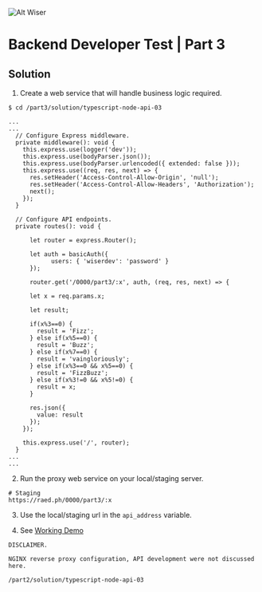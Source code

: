 ![Alt Wiser](https://wearewiser.com/assets/images/wiser-logo/wiser-purple.svg)

# Backend Developer Test | Part 3

## Solution

1. Create a web service that will handle business logic required.
 
```
$ cd /part3/solution/typescript-node-api-03
```
 
```
...
...
  // Configure Express middleware.
  private middleware(): void {
    this.express.use(logger('dev'));
    this.express.use(bodyParser.json());
    this.express.use(bodyParser.urlencoded({ extended: false }));
    this.express.use((req, res, next) => {
      res.setHeader('Access-Control-Allow-Origin', 'null');
      res.setHeader('Access-Control-Allow-Headers', 'Authorization');
      next();
    });
  }

  // Configure API endpoints.
  private routes(): void {

      let router = express.Router();

      let auth = basicAuth({
            users: { 'wiserdev': 'password' }
      });

      router.get('/0000/part3/:x', auth, (req, res, next) => {

      let x = req.params.x;

      let result;

      if(x%3==0) {
        result = 'Fizz';
      } else if(x%5==0) {
        result = 'Buzz';
      } else if(x%7==0) {
        result = 'vaingloriously';
      } else if(x%3==0 && x%5==0) {
        result = 'FizzBuzz';
      } else if(x%3!=0 && x%5!=0) {
        result = x;
      }

      res.json({
        value: result
      });
    });

    this.express.use('/', router);
  }
...
...
```

2. Run the proxy web service on your local/staging server.
```
# Staging
https://raed.ph/0000/part3/:x
```

3. Use the local/staging url in the `api_address` variable.

4. See [Working Demo](https://raed.ph/0000/index-part03.html)

```
DISCLAIMER.

NGINX reverse proxy configuration, API development were not discussed here.

```

```
/part2/solution/typescript-node-api-03
```
